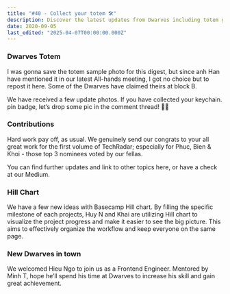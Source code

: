 ```yaml
---
title: "#40 - Collect your totem 🛠"
description: Discover the latest updates from Dwarves including totem giveaways, TechRadar achievements, new project tracking with Hill charts, and welcoming frontend engineer Hieu Ngo.
date: 2020-09-05
last_edited: "2025-04-07T00:00:00.000Z"
---
```


### Dwarves Totem

I was gonna save the totem sample photo for this digest, but since anh Han have mentioned it in our latest All-hands meeting, I got no choice but to repost it here. Some of the Dwarves have claimed theirs at block B.

We have received a few update photos. If you have collected your keychain. pin badge, let’s drop some pic in the comment thread! 💪🏻

### Contributions

Hard work pay off, as usual. We genuinely send our congrats to your all great work for the first volume of TechRadar; especially for Phuc, Bien & Khoi - those top 3 nominees voted by our fellas.

You can find further updates and link to other topics here, or have a check at our Medium.

### Hill Chart

We have a few new ideas with Basecamp Hill chart. By filling the specific milestone of each projects, Huy N and Khai are utilizing Hill chart to visualize the project progress and make it easier to see the big picture. This aims to effectively organize the workflow and keep everyone on the same page.

### New Dwarves in town

We welcomed Hieu Ngo to join us as a Frontend Engineer. Mentored by Minh T, hope he’ll spend his time at Dwarves to increase his skill and gain great achievement.
